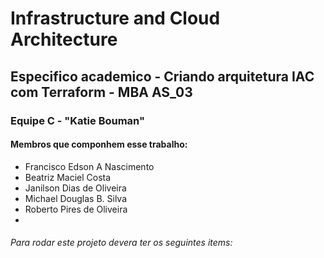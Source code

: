 # Infrastructure and Cloud Architecture

## Especifico academico - Criando arquitetura IAC com Terraform - MBA AS_03

### Equipe C - "Katie Bouman"
#### Membros que componhem esse trabalho:

- Francisco Edson A Nascimento
- Beatriz Maciel Costa
- Janilson Dias de Oliveira
- Michael Douglas B. Silva
- Roberto Pires de Oliveira
- 

###### Para rodar este projeto devera ter os seguintes items:
